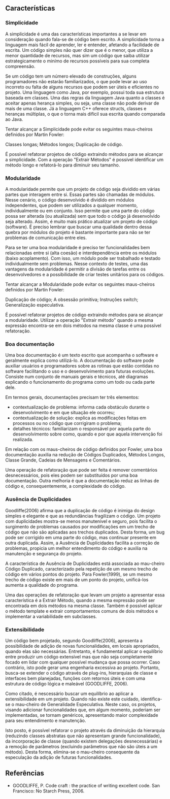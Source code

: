 ## Características

### Simplicidade

A simplicidade é uma das características importantes a se levar em consideração quando fala-se de código bem escrito. A simplicidade torna a linguagem
mais fácil de aprender, ler e entender, afetando a facilidade de escrita. Um código simples não quer dizer que é o menor, que utiliza a menor quantidade de recursos, mas sim um código que saiba utilizar estrategicamente o minímo de recursos possíveis para sua completa compreensão.

Se um código tem um número elevado de construções, alguns programadores não estarão familiarizados, o que pode levar ao uso incorreto ou falta de
alguns recursos que podem ser úteis e eficientes no projeto. Uma linguagem como Java, por exemplo, possui toda sua estrutura baseada em classes. Uma
das regras da linguagem Java quanto a classes é aceitar apenas herança simples, ou seja, uma classe não pode derivar de mais de uma classe. Já a
linguagem C++ oferece structs, classes e heranças múltiplas, o que o torna mais difícil sua escrita quando comparada ao Java.

Tentar alcançar a Simplicidade pode evitar os seguintes maus-cheiros definidos por Martin Fowler:

Classes longas;
Métodos longos;
Duplicação de código.

É possível refatorar projetos de código extraindo métodos para se alcançar a simplicidade. Com a operação "Extrair Métodos" é possível
identificar um método longo e refatorá-lo para diminuir seu tamanho.

### Modularidade

A modularidade permite que um projeto de código seja dividido em várias partes que interagem entre si. Essas partes são chamadas de módulos.
Nesse cenário, o código desenvolvido é dividido em módulos independentes, que podem ser utilizados a qualquer momento, individualmente
ou em conjunto. Isso permite que uma parte do código possa ser alterada (ou atualizada) sem que todo o código já desenvolvido seja alterado.
Assim, é muito mais prático atualizar um projeto de código (software). É preciso lembrar que buscar uma qualidade dentro dessa quebra por módulos do
projeto é bastante importante para não se ter problemas de comunicação entre eles.

Para se ter uma boa modularidade é preciso ter funcionalidades bem relacionadas entre si (alta coesão) e interdependência entre os módulos (baixo acoplamento).
Com isso, um módulo pode ser trabalhado e testado individualmente sem problemas. Nesse contexto de testes, uma das vantagens da modularidade é permitir a
divisão de tarefas entre os desenvolvedores e a possibilidade de criar testes unitários para os códigos.

Tentar alcançar a Modularidade pode evitar os seguintes maus-cheiros definidos por Martin Fowler:

Duplicação de código;
A obsessão primitiva;
Instruções switch;
Generalização especulativa.

É possível refatorar projetos de código extraindo métodos para se alcançar a modularidade. Utilizar a operação "Extrair método" quando a mesma expressão encontra-se em dois métodos na mesma classe é uma possível refatoração.

### Boa documentação

Uma boa documentação é um texto escrito que acompanha o software e geralmente explica como utilizá-lo. A documentação do software pode auxiliar usuários e programadores sobre as rotinas que estão contidas no software facilitando o uso e o desenvolvimento para futuras evoluções. Consiste num conjunto de manuais gerais e técnicos, até diagramas explicando o funcionamento do programa como um todo ou cada parte dele.

Em termos gerais, documentações precisam ter três elementos:

- contextualização de problema: informa cada obstáculo durante o desenvolvimento e em que situação ele ocorreu;
- contextualização de solução: explica as modificações feitas em processos ou no código que corrigiram o problema;
- detalhes técnicos: familiarizam o responsável por aquela parte do desenvolvimento sobre como, quando e por que aquela intervenção foi realizada.

Em relação com os maus-cheiros de código definidos por Fowler, uma boa documentação auxilia na redução de Códigos Duplicados, Métodos Longos, Classe Grande, Cadeias de Mensagens e Comentários.

Uma operação de refatoração que pode ser feita é remover comentários desnecessários, pois eles podem ser substituídos por uma boa documentação. Outra melhoria é que a documentação reduz as linhas de código e, consequentemente, a complexidade do código.


### Ausência de Duplicidades

Goodliffe(2006) afirma que a duplicação de código é inimiga do design simples e elegante e que as redundâncias fragilizam o código. Um projeto com duplicidades mostra-se menos manutenível e seguro, pois facilita o surgimento de problemas causados por modificações em um trecho de código que não são aplicadas aos trechos duplicados. Desta forma, um bug pode ser corrigido em uma parte do código, mas continuar presente em outra duplicada. Assim, a Ausência de Duplicidades facilita a correção de problemas, propicia um melhor entendimento do código e auxilia na manutenção e segurança do projeto.

A característica de Ausência de Duplicidades está associada ao mau-cheiro Código Duplicado, caracterizado pela repetição de um mesmo trecho de código em vários pontos do projeto. Para Fowler(1999), se um mesmo trecho de código existe em mais de um ponto do projeto, unificá-los aumenta a qualidade do programa.

Uma das operações de refatoração que levam um projeto a apresentar essa característica é a Extrair Método, quando a mesma expressão pode ser encontrada em dois métodos na mesma classe. Também é possível aplicar o método template e extrair comportamentos comuns de dois métodos e implementar a variabilidade em subclasses.

### Extensibilidade
Um código bem projetado, segundo Goodliffe(2006), apresenta a possibilidade de adição de novas funcionalidades, em locais apropriados, quando elas são necessárias. Entretanto, é fundamental aplicar o equilíbrio entre produzir um código extensível mas que não seja completamente focado em lidar com qualquer possível mudança que possa ocorrer. Caso contrário, isto pode gerar uma engenharia excessiva ao projeto. Portanto, busca-se extender o código através de plug-ins, hierarquias de classe e interfaces bem planejadas, funções com retornos úteis e com uma estrutura de código lógica e maleável (GOODLIFFE, 2006).

Como citado, é nescessário buscar um equilíbrio ao aplicar a extensibilidade em um projeto. Quando não existe este cuidado, identifica-se o mau-cheiro de Generalidade Especulativa. Neste caso, os projetos, visando adicionar funcionalidades que, em algum momento, poderiam ser implementadas, se tornam genéricos, apresentando maior complexidade para seu entendimento e manutenção. 

Isto posto, é possível refatorar o projeto através da diminuição da hierarquia (reduzindo classes abstratas que não apresentam grande funcionalidade), da incorporação de classe (quando existem delegações desnecessárias) e a remoção de parâmetros (excluindo parâmetros que não são úteis a um método). Desta forma, elimina-se o mau-cheiro consequente da especulação da adição de futuras funcionalidades.  

## Referências
* GOODLIFFE, P. Code craft : the practice of writing excellent code. San Francisco: No Starch Press, 2006.
